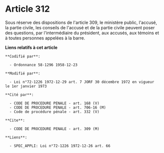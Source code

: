 # Article 312

Sous réserve des dispositions de l'article 309, le ministère public, l'accusé, la partie civile, les conseils de l'accusé et
de la partie civile peuvent poser des questions, par l'intermédiaire du président, aux accusés, aux témoins et à toutes
personnes appelées à la barre.

**Liens relatifs à cet article**

	**Codifié par**:

	  - Ordonnance 58-1296 1958-12-23

	**Modifié par**:

	  - Loi n°72-1226 1972-12-29 art. 7 JORF 30 décembre 1972 en vigueur le 1er janvier 1973

	**Cité par**:

	  - CODE DE PROCEDURE PENALE - art. 168 (V)
	  - CODE DE PROCEDURE PENALE - art. 706-16 (M)
	  - Code de procédure pénale - art. 332 (V)

	**Cite**:

	  - CODE DE PROCEDURE PENALE - art. 309 (M)

	**Liens**:

	  - SPEC_APPLI: Loi n°72-1226 1972-12-26 art. 66

